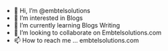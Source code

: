 - 👋 Hi, I’m @embtelsolutions
- 👀 I’m interested in Blogs
- 🌱 I’m currently learning Blogs Writing
- 💞️ I’m looking to collaborate on Embtelsolutions.com
- 📫 How to reach me ... embtelsolutions.com

<!---
Embtelsolutions.com offer technical assistance on a variety of topics related to technology, internet, social media, and other topics. Here you will find guides, troubleshooting articles to support you with small and major technical difficulties.
--->
